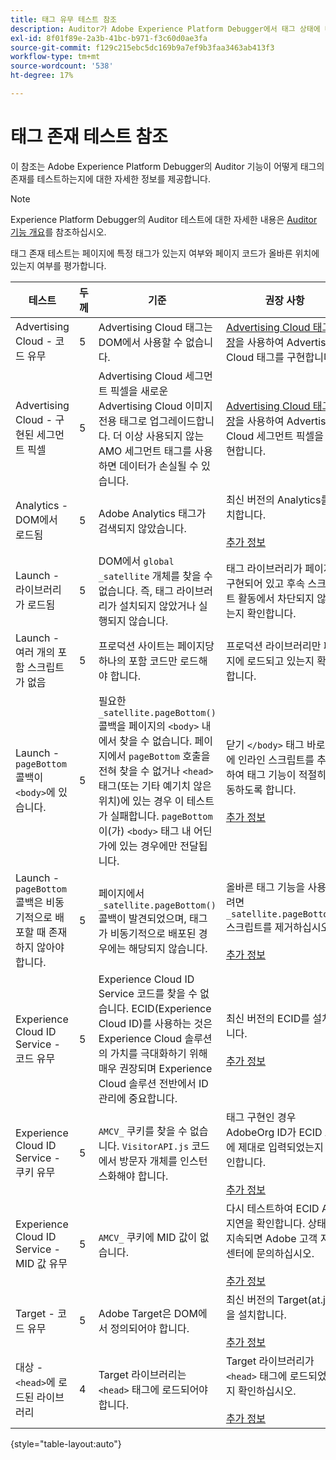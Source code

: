 ```yaml
---
title: 태그 유무 테스트 참조
description: Auditor가 Adobe Experience Platform Debugger에서 태그 상태에 대한 테스트를 수행하는 방법을 알아봅니다.
exl-id: 8f01f89e-2a3b-41bc-b971-f3c60d0ae3fa
source-git-commit: f129c215ebc5dc169b9a7ef9b3faa3463ab413f3
workflow-type: tm+mt
source-wordcount: '538'
ht-degree: 17%

---
```


# 태그 존재 테스트 참조

이 참조는 Adobe Experience Platform Debugger의 Auditor 기능이 어떻게 태그의 존재를 테스트하는지에 대한 자세한 정보를 제공합니다.

>[!NOTE]
>
>Experience Platform Debugger의 Auditor 테스트에 대한 자세한 내용은 [Auditor 기능 개요](./overview.md)를 참조하십시오.

태그 존재 테스트는 페이지에 특정 태그가 있는지 여부와 페이지 코드가 올바른 위치에 있는지 여부를 평가합니다.

| 테스트 | 두께 | 기준 | 권장 사항 |
| --- | --- | --- | --- |
| Advertising Cloud - 코드 유무 | 5 | Advertising Cloud 태그는 DOM에서 사용할 수 없습니다. | [Advertising Cloud 태그 확장](../../destinations/catalog/advertising/adobe-advertising-cloud.md)을 사용하여 Advertising Cloud 태그를 구현합니다. |
| Advertising Cloud - 구현된 세그먼트 픽셀 | 5 | Advertising Cloud 세그먼트 픽셀을 새로운 Advertising Cloud 이미지 전용 태그로 업그레이드합니다. 더 이상 사용되지 않는 AMO 세그먼트 태그를 사용하면 데이터가 손실될 수 있습니다. | [Advertising Cloud 태그 확장](../../destinations/catalog/advertising/adobe-advertising-cloud.md)을 사용하여 Advertising Cloud 세그먼트 픽셀을 구현합니다. |
| Analytics - DOM에서 로드됨 | 5 | Adobe Analytics 태그가 검색되지 않았습니다. | 최신 버전의 Analytics를 설치합니다. <br><br>[추가 정보](https://experienceleague.adobe.com/docs/analytics/implementation/home.html?lang=ko) |
| Launch - 라이브러리가 로드됨 | 5 | DOM에서 `global _satellite` 개체를 찾을 수 없습니다. 즉, 태그 라이브러리가 설치되지 않았거나 실행되지 않습니다. | 태그 라이브러리가 페이지에 구현되어 있고 후속 스크립트 활동에서 차단되지 않았는지 확인합니다. |
| Launch - 여러 개의 포함 스크립트가 없음 | 5 | 프로덕션 사이트는 페이지당 하나의 포함 코드만 로드해야 합니다. | 프로덕션 라이브러리만 페이지에 로드되고 있는지 확인합니다. |
| Launch - `pageBottom` 콜백이 `<body>`에 있습니다. | 5 | 필요한 `_satellite.pageBottom()` 콜백을 페이지의 `<body>` 내에서 찾을 수 없습니다. 페이지에서 `pageBottom` 호출을 전혀 찾을 수 없거나 `<head>` 태그(또는 기타 예기치 않은 위치)에 있는 경우 이 테스트가 실패합니다. `pageBottom`이(가) `<body>` 태그 내 어딘가에 있는 경우에만 전달됩니다. | 닫기 `</body>` 태그 바로 앞에 인라인 스크립트를 추가하여 태그 기능이 적절히 작동하도록 합니다.<br><br>[추가 정보](../../tags/ui/client-side/asynchronous-deployment.md) |
| Launch - `pageBottom` 콜백은 비동기적으로 배포할 때 존재하지 않아야 합니다. | 5 | 페이지에서 `_satellite.pageBottom()` 콜백이 발견되었으며, 태그가 비동기적으로 배포된 경우에는 해당되지 않습니다. | 올바른 태그 기능을 사용하려면 `_satellite.pageBottom()` 스크립트를 제거하십시오. <br><br>[추가 정보](../../tags/ui/client-side/asynchronous-deployment.md) |
| Experience Cloud ID Service - 코드 유무 | 5 | Experience Cloud ID Service 코드를 찾을 수 없습니다. ECID(Experience Cloud ID)를 사용하는 것은 Experience Cloud 솔루션의 가치를 극대화하기 위해 매우 권장되며 Experience Cloud 솔루션 전반에서 ID 관리에 중요합니다. | 최신 버전의 ECID를 설치합니다.<br><br>[추가 정보](https://experienceleague.adobe.com/docs/id-service/using/intro/overview.html?lang=ko-KR) |
| Experience Cloud ID Service - 쿠키 유무 | 5 | `AMCV_` 쿠키를 찾을 수 없습니다. `VisitorAPI.js` 코드에서 방문자 개체를 인스턴스화해야 합니다. | 태그 구현인 경우 AdobeOrg ID가 ECID 도구에 제대로 입력되었는지 확인합니다. <br><br>[추가 정보](https://experienceleague.adobe.com/docs/id-service/using/intro/cookies.html?lang=ko) |
| Experience Cloud ID Service - MID 값 유무 | 5 | `AMCV_` 쿠키에 MID 값이 없습니다. | 다시 테스트하여 ECID API 지연을 확인합니다. 상태가 지속되면 Adobe 고객 지원 센터에 문의하십시오. <br><br>[추가 정보](https://experienceleague.adobe.com/docs/id-service/using/intro/cookies.html?lang=ko) |
| Target - 코드 유무 | 5 | Adobe Target은 DOM에서 정의되어야 합니다. | 최신 버전의 Target(at.js)을 설치합니다. <br><br>[추가 정보](https://experienceleague.adobe.com/docs/target/using/implement-target/implementing-target.html?lang=ko) |
| 대상 - `<head>`에 로드된 라이브러리 | 4 | Target 라이브러리는 `<head>` 태그에 로드되어야 합니다. | Target 라이브러리가 `<head>` 태그에 로드되었는지 확인하십시오. <br><br>[추가 정보](https://experienceleague.adobe.com/docs/target/using/implement-target/implementing-target.html?lang=ko) |

{style="table-layout:auto"}
